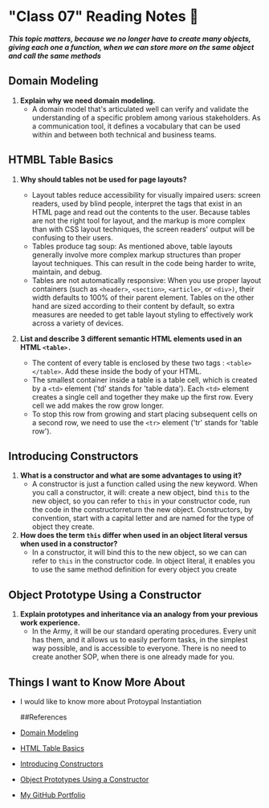# "Class 07" Reading Notes 📖

***This topic matters, because we no longer have to create many objects, giving each one a function, when we can store more on the same object and call the same methods***

## Domain Modeling

1. **Explain why we need domain modeling.**
   - A domain model that's articulated well can verify and validate the understanding of a specific problem among various stakeholders. As a communication tool, it defines a vocabulary that can be used within and between both technical and business teams.

## HTMBL Table Basics

1. **Why should tables not be used for page layouts?**
   - Layout tables reduce accessibility for visually impaired users: screen readers, used by blind people, interpret the tags that exist in an HTML page and read out the contents to the user. Because tables are not the right tool for layout, and the markup is more complex than with CSS layout techniques, the screen readers' output will be confusing to their users.
   - Tables produce tag soup: As mentioned above, table layouts generally involve more complex markup structures than proper layout techniques. This can result in the code being harder to write, maintain, and debug.
   - Tables are not automatically responsive: When you use proper layout containers (such as `<header>`, `<section>`, `<article>`, or `<div>)`, their width defaults to 100% of their parent element. Tables on the other hand are sized according to their content by default, so extra measures are needed to get table layout styling to effectively work across a variety of devices.

2. **List and describe 3 different semantic HTML elements used in an HTML `<table>.`**
   - The content of every table is enclosed by these two tags : `<table></table>`. Add these inside the body of your HTML.
   - The smallest container inside a table is a table cell, which is created by a `<td>` element ('td' stands for 'table data'). Each `<td>` element creates a single cell and together they make up the first row. Every cell we add makes the row grow longer.
   - To stop this row from growing and start placing subsequent cells on a second row, we need to use the `<tr>` element ('tr' stands for 'table row').

## Introducing Constructors

1. **What is a constructor and what are some advantages to using it?**
   - A constructor is just a function called using the new keyword. When you call a constructor, it will: create a new object, bind `this` to the new object, so you can refer to `this` in your constructor code, run the code in the constructorreturn the new object.
   Constructors, by convention, start with a capital letter and are named for the type of object they create.
2. **How does the term `this` differ when used in an object literal versus when used in a constructor?**
   - In a constructor, it will bind this to the new object, so we can can refer to `this` in the constructor code. In object literal, it enables you to use the same method definition for every object you create

## Object Prototype Using a Constructor

1. **Explain prototypes and inheritance via an analogy from your previous work experience.**
   - In the Army, it will be our standard operating procedures. Every unit has them, and it allows us to easily perform tasks, in the simplest way possible, and is accessible to everyone. There is no need to create another SOP, when there is one already made for you.

## Things I want to Know More About

- I would like to know more about Protoypal Instantiation

   ##References

- [Domain Modeling](https://github.com/codefellows/domain_modeling#domain-modeling)
- [HTML Table Basics](https://developer.mozilla.org/en-US/docs/Learn/HTML/Tables/Basics)
- [Introducing Constructors](https://developer.mozilla.org/en-US/docs/Learn/JavaScript/Objects/Basics#introducing_constructors)
- [Object Prototypes Using a Constructor](https://ui.dev/beginners-guide-to-javascript-prototype)
- [My GitHub Portfolio](https://github.com/MaximoVincente/)
